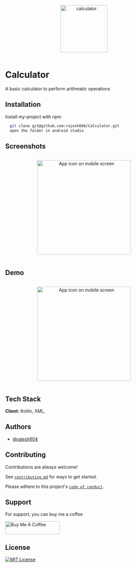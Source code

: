<p align="center">
  <img width="150" height="150" style="margin:15px" src="https://ik.imagekit.io/hbzknb1hm/calculator.png?updatedAt=1697289503233" alt="calculator">
</p>

# Calculator

A basic calculator to perform arithmatic operations

## Installation

Install my-project with npm

```bash
  git clone git@github.com:rajesh604/Calculator.git
  open the folder in android studio 
```

## Screenshots
<p align="center">
  <img width="300" style="margin:15px" src="https://ik.imagekit.io/hbzknb1hm/calcu.jpg?updatedAt=1697286508048" alt="App icon on mobile screen">
</p>

## Demo

<p align="center">
  <img width="300" style="margin:15px" src="https://ik.imagekit.io/hbzknb1hm/calci.gif?updatedAt=1697288573948" alt="App icon on mobile screen">
</p>

## Tech Stack

**Client:** Kotlin, XML, 

## Authors

- [@rajesh604](https://github.com/rajesh604)

## Contributing

Contributions are always welcome!

See [`contributing.md`](https://github.com/rajesh604/Calculator/blob/master/contributing.md) for ways to get started.

Please adhere to this project's [`code of conduct`](https://github.com/rajesh604/Calculator/blob/master/code_of_conduct.md).

## Support

For support, you can buy me a coffee

<a href="https://www.buymeacoffee.com/kanugurajen" target="_blank"><img src="https://cdn.buymeacoffee.com/buttons/default-orange.png" alt="Buy Me A Coffee" height="41" width="174"></a>

## License
[![MIT License](https://img.shields.io/badge/License-MIT-green.svg)](https://choosealicense.com/licenses/mit/)
